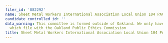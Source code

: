 ```yaml
---
filer_id: '882292'
name: Sheet Metal Workers International Association Local Union 104 PAC
candidate_controlled_id: ''
data_warning: This committee is formed outside of Oakland. We only have data on committees
  which file with the Oakland Public Ethics Commission
title: Sheet Metal Workers International Association Local Union 104 PAC
---
```


